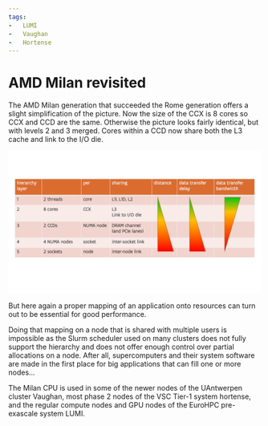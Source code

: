 ```yaml
---
tags:
-   LUMI
-   Vaughan
-   Hortense
---
```


# AMD Milan revisited

The AMD Milan generation that succeeded the Rome generation offers a slight simplification
of the picture. Now the size of the CCX is 8 cores so CCX and CCD are the same. Otherwise
the picture looks fairly identical, but with levels 2 and 3 merged.
Cores within a CCD now share both the L3 cache and link to the I/O die.

![Hierarchy AMD Milan](../img/C03_S04_01_AMD_Milan_levels.png)

But here again a proper mapping of an application onto resources can turn out to be essential
for good performance.

Doing that mapping on a node that is shared with multiple users is impossible as the Slurm
scheduler used on many clusters does not fully support the hierarchy and does not offer enough
control over partial allocations on a node. After all, supercomputers and their system software
are made in the first place for big applications that can fill one or more nodes...

The Milan CPU is used in some of the newer nodes of the UAntwerpen cluster Vaughan, most
phase 2 nodes of the VSC Tier-1 system hortense, and the regular compute nodes and GPU nodes
of the EuroHPC pre-exascale system LUMI.